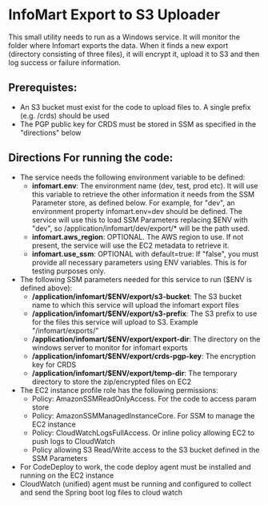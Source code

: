 # InfoMart Export to S3 Uploader
This small utility needs to run as a Windows service. 
It will monitor the folder where Infomart exports the data. When it finds
a new export (directory consisting of three files), it will encrypt it, 
upload it to S3 and then log success or failure information.
<br/>

## Prerequistes:
* An S3 bucket must exist for the code to upload files to. A single prefix (e.g. /crds) should be used
* The PGP public key for CRDS must be stored in SSM as specified in the "directions" below
## Directions For running the code:
* The service needs the following environment variable to be defined:
    * **infomart.env**: The environment name (dev, test, prod etc). It will use this variable to retrieve the other information it needs from the SSM Parameter store, as defined below. For example, for "dev", 
      an environment property infomart.env=dev should be defined.
      The service will use this to load SSM Parameters replacing $ENV with "dev", so
      /application/infomart/dev/export/* will be the path used.
    * **infomart.aws_region**: OPTIONAL. The AWS region to use. If not present, the service will use the EC2 metadata to retrieve it.
    * **infomart.use_ssm**: OPTIONAL with default=true: If "false", you must provide all necessary parameters using ENV variables. This is for testing purposes only.
* The following SSM parameters needed for this service to run ($ENV is defined above):
    * **/application/infomart/$ENV/export/s3-bucket**: The S3 bucket name to which this service will upload the infomart export files
    * **/application/infomart/$ENV/export/s3-prefix**: The S3 prefix to use for the files this service will upload to S3. Example "/infomart/exports/"
    * **/application/infomart/$ENV/export/export-dir**: The directory on the windows server to monitor for infomart exports
    * **/application/infomart/$ENV/export/crds-pgp-key**: The encryption key for CRDS
    * **/application/infomart/$ENV/export/temp-dir**: The temporary directory to store the zip/encrypted files on EC2
* The EC2 instance profile role has the following permissions:
    * Policy: AmazonSSMReadOnlyAccess. For the code to access param store
    * Policy: AmazonSSMManagedInstanceCore. For SSM to manage the EC2 instance
    * Policy: CloudWatchLogsFullAccess. Or inline policy allowing EC2 to push logs to CloudWatch
    * Policy allowing S3 Read/Write access to the S3 bucket defined in the SSM Parameters
* For CodeDeploy to work, the code deploy agent must be installed and running on the EC2 instance
* CloudWatch (unified) agent must be running and configured to collect and send the Spring boot log files to cloud watch